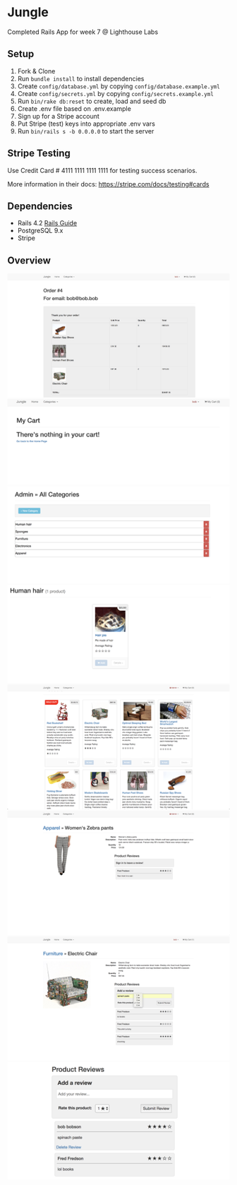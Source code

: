 # Jungle

Completed Rails App for week 7 @ Lighthouse Labs  

## Setup

1. Fork & Clone
2. Run `bundle install` to install dependencies
3. Create `config/database.yml` by copying `config/database.example.yml`
4. Create `config/secrets.yml` by copying `config/secrets.example.yml`
5. Run `bin/rake db:reset` to create, load and seed db
6. Create .env file based on .env.example
7. Sign up for a Stripe account
8. Put Stripe (test) keys into appropriate .env vars
9. Run `bin/rails s -b 0.0.0.0` to start the server

## Stripe Testing

Use Credit Card # 4111 1111 1111 1111 for testing success scenarios.

More information in their docs: <https://stripe.com/docs/testing#cards>

## Dependencies

* Rails 4.2 [Rails Guide](http://guides.rubyonrails.org/v4.2/)
* PostgreSQL 9.x
* Stripe

## Overview

![img](./app/assets/images/ScreenShot2018-10-14at10.49.37PM.png)
![img](./app/assets/images/ScreenShot2018-10-14at10.49.47PM.png)
![img](./app/assets/images/ScreenShot2018-10-14at10.50.33PM.png)
![img](./app/assets/images/ScreenShot2018-10-14at10.52.36PM.png)
![img](./app/assets/images/ScreenShot2018-10-14at10.47.35PM.png)
![img](./app/assets/images/ScreenShot2018-10-14at10.47.50PM.png)
![img](./app/assets/images/ScreenShot2018-10-14at10.48.37PM.png)
![img](./app/assets/images/ScreenShot2018-10-14at10.48.46PM.png)